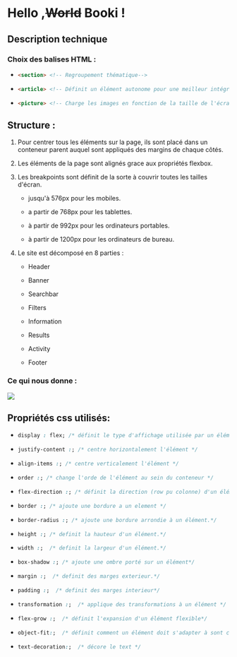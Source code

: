 # Hello ,~~World~~ Booki !

## Description technique

### Choix des balises HTML :

* ```html
  <section> <!-- Regroupement thématique-->   
  ```

* ```html
  <article> <!-- Définit un élément autonome pour une meilleur intégration externe-->
  ```

* ```html
  <picture> <!-- Charge les images en fonction de la taille de l'écran-->
  ```

## Structure :

1. Pour centrer tous les éléments sur la page, ils sont placé dans un conteneur parent auquel sont appliqués des margins de chaque côtés.

2. Les éléments de la page sont alignés grace aux propriétés flexbox.     

3. Les breakpoints sont définit de la sorte à couvrir toutes les tailles d'écran.
   
   * jusqu'à 576px pour les mobiles.
   
   * a partir de 768px pour les tablettes.
   
   * à partir de 992px pour les ordinateurs portables.
   
   * à partir de 1200px pour les ordinateurs de bureau.

4. Le site est décomposé en 8 parties :     
   
   * Header
   
   * Banner
   
   * Searchbar
   
   * Filters
   
   * Information
   
   * Results
   
   * Activity 
   
   * Footer        

### Ce qui nous donne :

<img src="schema.jpg">

## Propriétés css utilisés:

* ```css
  display : flex; /* définit le type d'affichage utilisée par un élément*/ 
  ```

* ```css
  justify-content :; /* centre horizontalement l'élément */
  ```

* ```css
  align-items :; /* centre verticalement l'élément */
  ```

* ```css
  order :; /* change l'orde de l'élément au sein du conteneur */
  ```

* ```css
  flex-direction :; /* définit la direction (row pu colonne) d'un élément */
  ```

* ```css
  border :; /* ajoute une bordure a un element */
  ```

* ```css
  border-radius :; /* ajoute une bordure arrondie à un élément.*/
  ```

* ```css
  height :; /* definit la hauteur d'un élément.*/
  ```

* ```css
  width :;  /* definit la largeur d'un élément.*/
  ```
- ```css
  box-shadow :; /* ajoute une ombre porté sur un élément*/
  ```

- ```css
  margin :;  /* definit des marges exterieur.*/
  ```

- ```css
  padding :;  /* definit des marges interieur*/
  ```

- ```css
  transformation :;  /* applique des transformations à un élément */
  ```

- ```css
  flex-grow :;  /* définit l'expansion d'un élément flexible*/
  ```

- ```css
  object-fit:;  /* définit comment un élément doit s'adapter à sont conteneur*/
  ```

- ```css
  text-decoration:;  /* décore le text */
  ```
